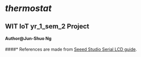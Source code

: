 # _thermostat_
## WIT IoT yr_1_sem_2 Project
#### Author@Jun-Shuo Ng
####* References are made from [Seeed Studio Serial LCD guide](https://github.com/Seeed-Studio/Serial_LCD).
